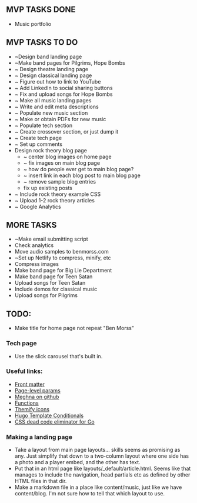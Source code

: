 ## MVP TASKS DONE
* Music portfolio

## MVP TASKS TO DO
* ~Design band landing page
* ~Make band pages for Pilgrims, Hope Bombs
* ~ Design theatre landing page
* ~ Design classical landing page
* ~ Figure out how to link to YouTube
* ~ Add LinkedIn to social sharing buttons
* ~ Fix and upload songs for Hope Bombs
* ~ Make all music landing pages
* ~ Write and edit meta descriptions
* ~ Populate new music section
* ~ Make or obtain PDFs for new music
* ~ Populate tech section
* ~ Create crossover section, or just dump it
* ~ Create tech page
* ~ Set up comments
* Design rock theory blog page
  - ~ center blog images on home page
  - ~ fix images on main blog page
  - ~ how do people ever get to main blog page?
  - ~ insert link in each blog post to main blog page
  - ~ remove sample blog entries
  - fix up existing posts
* ~ Include rock theory example CSS
* ~ Upload 1-2 rock theory articles
* ~ Google Analytics

## MORE TASKS
* ~Make email submitting script
* Check analytics
* Move audio samples to benmorss.com
* ~Set up Netlify to compress, minify, etc
* Compress images
* Make band page for Big Lie Department
* Make band page for Teen Satan
* Upload songs for Teen Satan
* Include demos for classical music
* Upload songs for Pilgrims

## TODO:
* Make title for home page not repeat "Ben Morss"

### Tech page
* Use the slick carousel that's built in.

### Useful links:
* [Front matter](https://gohugo.io/content-management/front-matter/)
* [Page-level params](https://gohugo.io/variables/page/#page-level-params)
* [Meghna on github](https://github.com/themefisher/meghna-hugo)
* [Functions](https://gohugo.io/functions/index-function/)
* [Themify icons](https://themify.me/themify-icons)
* [Hugo Template Conditionals](https://forestry.io/blog/demystifying-hugo-conditionals/)
* [CSS dead code eliminator for Go](https://github.com/client9/csstool)

### Making a landing page
* Take a layout from main page layouts... skills seems as promising as any. Just simplify that down to a two-column layout where one side has a photo and a player embed, and the other has text.
* Put that in an html page like layouts/_default/article.html. Seems like that manages to include the navigation, head partials etc as defined by other HTML files in that dir.
* Make a markdown file in a place like content/music, just like we have content/blog. I'm not sure how to tell that which layout to use.